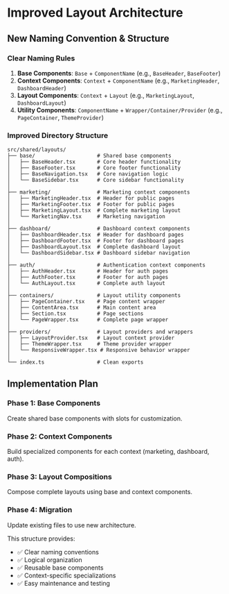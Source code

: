# Improved Layout Architecture

## New Naming Convention & Structure

### Clear Naming Rules

1. **Base Components**: `Base` + `ComponentName` (e.g., `BaseHeader`, `BaseFooter`)
2. **Context Components**: `Context` + `ComponentName` (e.g., `MarketingHeader`, `DashboardHeader`)
3. **Layout Components**: `Context` + `Layout` (e.g., `MarketingLayout`, `DashboardLayout`)
4. **Utility Components**: `ComponentName` + `Wrapper/Container/Provider` (e.g., `PageContainer`, `ThemeProvider`)

### Improved Directory Structure

```
src/shared/layouts/
├── base/                    # Shared base components
│   ├── BaseHeader.tsx       # Core header functionality
│   ├── BaseFooter.tsx       # Core footer functionality
│   ├── BaseNavigation.tsx   # Core navigation logic
│   └── BaseSidebar.tsx      # Core sidebar functionality
│
├── marketing/               # Marketing context components
│   ├── MarketingHeader.tsx  # Header for public pages
│   ├── MarketingFooter.tsx  # Footer for public pages
│   ├── MarketingLayout.tsx  # Complete marketing layout
│   └── MarketingNav.tsx     # Marketing navigation
│
├── dashboard/               # Dashboard context components
│   ├── DashboardHeader.tsx  # Header for dashboard pages
│   ├── DashboardFooter.tsx  # Footer for dashboard pages
│   ├── DashboardLayout.tsx  # Complete dashboard layout
│   └── DashboardSidebar.tsx # Dashboard sidebar navigation
│
├── auth/                    # Authentication context components
│   ├── AuthHeader.tsx       # Header for auth pages
│   ├── AuthFooter.tsx       # Footer for auth pages
│   └── AuthLayout.tsx       # Complete auth layout
│
├── containers/              # Layout utility components
│   ├── PageContainer.tsx    # Page content wrapper
│   ├── ContentArea.tsx      # Main content area
│   ├── Section.tsx          # Page sections
│   └── PageWrapper.tsx      # Complete page wrapper
│
├── providers/               # Layout providers and wrappers
│   ├── LayoutProvider.tsx   # Layout context provider
│   ├── ThemeWrapper.tsx     # Theme provider wrapper
│   └── ResponsiveWrapper.tsx # Responsive behavior wrapper
│
└── index.ts                 # Clean exports
```

## Implementation Plan

### Phase 1: Base Components

Create shared base components with slots for customization.

### Phase 2: Context Components

Build specialized components for each context (marketing, dashboard, auth).

### Phase 3: Layout Compositions

Compose complete layouts using base and context components.

### Phase 4: Migration

Update existing files to use new architecture.

This structure provides:
- ✅ Clear naming conventions
- ✅ Logical organization
- ✅ Reusable base components
- ✅ Context-specific specializations
- ✅ Easy maintenance and testing